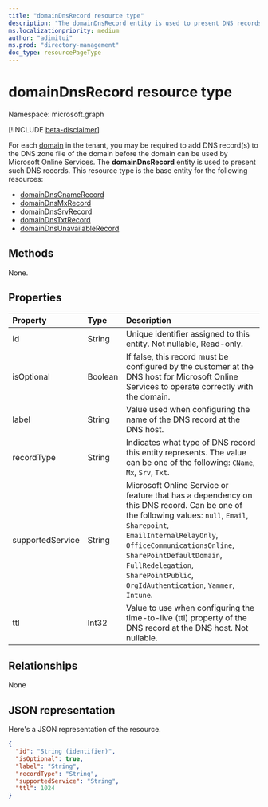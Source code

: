```yaml
---
title: "domainDnsRecord resource type"
description: "The domainDnsRecord entity is used to present DNS records."
ms.localizationpriority: medium
author: "adimitui"
ms.prod: "directory-management"
doc_type: resourcePageType
---
```


# domainDnsRecord resource type

Namespace: microsoft.graph

[!INCLUDE [beta-disclaimer](../../includes/beta-disclaimer.md)]

For each [domain](domain.md) in the tenant, you may be required to add DNS record(s) to the DNS zone file of the domain before the domain can be used by Microsoft Online Services. The **domainDnsRecord** entity is used to present such DNS records. This resource type is the base entity for the following resources:
+ [domainDnsCnameRecord](domaindnscnamerecord.md)
+ [domainDnsMxRecord](domaindnsmxrecord.md)
+ [domainDnsSrvRecord](domaindnssrvrecord.md)
+ [domainDnsTxtRecord](domaindnstxtrecord.md)
+ [domainDnsUnavailableRecord](domaindnsunavailablerecord.md)

## Methods

None.

## Properties
| Property	   | Type	|Description|
|:---------------|:--------|:----------|
|id|String| Unique identifier assigned to this entity. Not nullable, Read-only.|
|isOptional|Boolean| If false, this record must be configured by the customer at the DNS host for Microsoft Online Services to operate correctly with the domain. |
|label|String| Value used when configuring the name of the DNS record at the DNS host. |
|recordType|String| Indicates what type of DNS record this entity represents. The value can be one of the following: `CName`, `Mx`, `Srv`, `Txt`. |
|supportedService|String| Microsoft Online Service or feature that has a dependency on this DNS record. Can be one of the following values: `null`, `Email`, `Sharepoint`, `EmailInternalRelayOnly`, `OfficeCommunicationsOnline`, `SharePointDefaultDomain`, `FullRedelegation`, `SharePointPublic`, `OrgIdAuthentication`, `Yammer`, `Intune`.|
|ttl|Int32| Value to use when configuring the time-to-live (ttl) property of the DNS record at the DNS host. Not nullable. |

## Relationships
None

## JSON representation
Here's a JSON representation of the resource.

<!-- {
  "blockType": "resource",
  "optionalProperties": [

  ],
  "@odata.type": "microsoft.graph.domainDnsRecord"
}-->

```json
{
  "id": "String (identifier)",
  "isOptional": true,
  "label": "String",
  "recordType": "String",
  "supportedService": "String",
  "ttl": 1024
}

```

<!-- uuid: 8fcb5dbc-d5aa-4681-8e31-b001d5168d79
2015-10-25 14:57:30 UTC -->
<!--
{
  "type": "#page.annotation",
  "description": "domainDnsRecord resource",
  "keywords": "",
  "section": "documentation",
  "tocPath": "",
  "suppressions": []
}
-->


